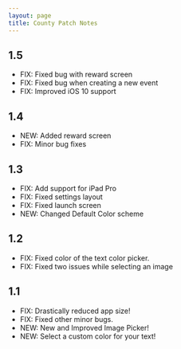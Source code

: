```yaml
---
layout: page
title: County Patch Notes
---
```


## 1.5

- FIX: Fixed bug with reward screen
- FIX: Fixed bug when creating a new event
- FIX: Improved iOS 10 support

## 1.4

- NEW: Added reward screen
- FIX: Minor bug fixes

## 1.3

- FIX: Add support for iPad Pro
- FIX: Fixed settings layout
- FIX: Fixed launch screen
- NEW: Changed Default Color scheme

## 1.2

- FIX: Fixed color of the text color picker.
- FIX: Fixed two issues while selecting an image

## 1.1

* FIX: Drastically reduced app size!
* FIX: Fixed other minor bugs.
* NEW: New and Improved Image Picker!
* NEW: Select a custom color for your text!
